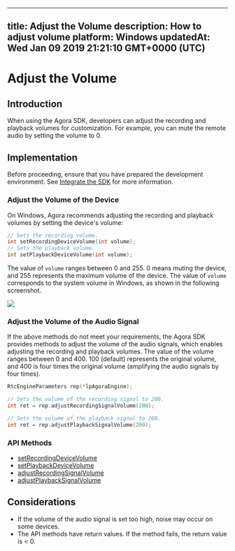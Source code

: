 
---
title: Adjust the Volume
description: How to adjust volume
platform: Windows
updatedAt: Wed Jan 09 2019 21:21:10 GMT+0000 (UTC)
---
# Adjust the Volume
## Introduction

When using the Agora SDK, developers can adjust the recording and playback volumes for customization. For example, you can mute the remote audio by setting the volume to 0.

## Implementation
Before proceeding, ensure that you have prepared the development environment. See [Integrate the SDK](../../en/Interactive%20Broadcast/windows_video.md) for more information.

### Adjust the Volume of the Device

On Windows, Agora recommends adjusting the recording and playback volumes by setting the device's volume:

```c++
// Sets the recording volume.
int setRecordingDeviceVolume(int volume);
// Sets the playback volume.
int setPlaybackDeviceVolume(int volume);
```

The value of `volume` ranges between 0 and 255. 0 means muting the device, and 255 represents the maximum volume of the device.
The value of `volume` corresponds to the system volume in Windows, as shown in the following screenshot.

![](https://web-cdn.agora.io/docs-files/1542792457096)

### Adjust the Volume of the Audio Signal 

If the above methods do not meet your requirements, the Agora SDK provides methods to adjust the volume of the audio signals, which enables adjusting the recording and playback volumes.
The value of the volume ranges between 0 and 400. 100 (default) represents the original volume, and 400 is four times the original volume (amplifying the audio signals by four times).

```c++
RtcEngineParameters rep(*lpAgoraEngine);

// Sets the volume of the recording signal to 200.
int ret = rep.adjustRecordingSignalVolume(200);

// Sets the volume of the playback signal to 200.
int ret = rep.adjustPlaybackSignalVolume(200);
```

### API Methods

- [setRecordingDeviceVolume](https://docs.agora.io/en/Interactive%20Broadcast/API%20Reference/cpp/classagora_1_1rtc_1_1_i_audio_device_manager.html#ac24424e86ded2727a532df739ebf8086)
- [setPlaybackDeviceVolume](https://docs.agora.io/en/Interactive%20Broadcast/API%20Reference/cpp/classagora_1_1rtc_1_1_i_audio_device_manager.html#ac14a1238e83303abed2f36e02fcc9366)
- [adjustRecordingSignalVolume](https://docs.agora.io/en/Interactive%20Broadcast/API%20Reference/cpp/classagora_1_1rtc_1_1_rtc_engine_parameters.html#aa9e9b5ae052022fe2e81232b9e6e7290)
- [adjustPlaybackSignalVolume](https://docs.agora.io/en/Interactive%20Broadcast/API%20Reference/cpp/classagora_1_1rtc_1_1_rtc_engine_parameters.html#a8bed09e12b8e2d9934aafad50b77d364)

## Considerations

- If the volume of the audio signal is set too high, noise may occur on some devices.
- The API methods have return values. If the method fails, the return value is < 0.


